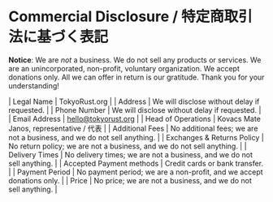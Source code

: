 # Commercial Disclosure / 特定商取引法に基づく表記

**Notice**: We are _not_ a business. We do not sell any products or services. We are an unincorporated, non-profit, voluntary organization. We accept donations only. All we can offer in return is our gratitude. Thank you for your understanding!

| Legal Name | TokyoRust.org |
| Address | We will disclose without delay if requested. |
| Phone Number | We will disclose without delay if requested. |
| Email Address | hello@tokyorust.org |
| Head of Operations | Kovacs Mate Janos, representative / 代表 |
| Additional Fees | No additional fees; we are not a business, and we do not sell anything. |
| Exchanges & Returns Policy | No return policy; we are not a business, and we do not sell anything. |
| Delivery Times | No delivery times; we are not a business, and we do not sell anything. |
| Accepted Payment methods | Credit cards or bank transfer. |
| Payment Period | No payment period; we are a non-profit, and we accept donations only. |
| Price | No price; we are not a business, and we do not sell anything. |
